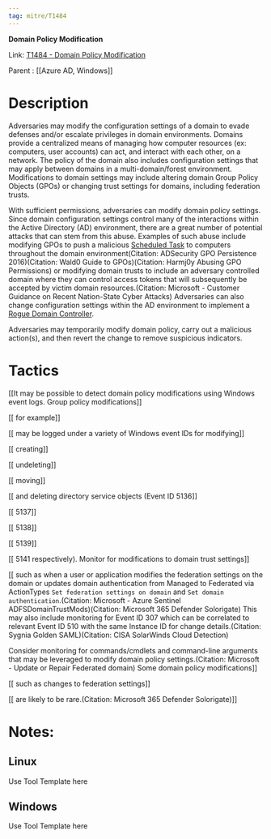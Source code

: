 ```yaml
---
tag: mitre/T1484
---
```


**Domain Policy Modification**

Link: [T1484 - Domain Policy Modification](https://attack.mitre.org/techniques/T1484)

Parent : [[Azure AD, Windows]]


# Description

Adversaries may modify the configuration settings of a domain to evade defenses and/or escalate privileges in domain environments. Domains provide a centralized means of managing how computer resources (ex: computers, user accounts) can act, and interact with each other, on a network. The policy of the domain also includes configuration settings that may apply between domains in a multi-domain/forest environment. Modifications to domain settings may include altering domain Group Policy Objects (GPOs) or changing trust settings for domains, including federation trusts.

With sufficient permissions, adversaries can modify domain policy settings. Since domain configuration settings control many of the interactions within the Active Directory (AD) environment, there are a great number of potential attacks that can stem from this abuse. Examples of such abuse include modifying GPOs to push a malicious [Scheduled Task](https://attack.mitre.org/techniques/T1053/005) to computers throughout the domain environment(Citation: ADSecurity GPO Persistence 2016)(Citation: Wald0 Guide to GPOs)(Citation: Harmj0y Abusing GPO Permissions) or modifying domain trusts to include an adversary controlled domain where they can control access tokens that will subsequently be accepted by victim domain resources.(Citation: Microsoft - Customer Guidance on Recent Nation-State Cyber Attacks) Adversaries can also change configuration settings within the AD environment to implement a [Rogue Domain Controller](https://attack.mitre.org/techniques/T1207).

Adversaries may temporarily modify domain policy, carry out a malicious action(s), and then revert the change to remove suspicious indicators.

# Tactics


[[It may be possible to detect domain policy modifications using Windows event logs. Group policy modifications]]

[[ for example]]

[[ may be logged under a variety of Windows event IDs for modifying]]

[[ creating]]

[[ undeleting]]

[[ moving]]

[[ and deleting directory service objects (Event ID 5136]]

[[ 5137]]

[[ 5138]]

[[ 5139]]

[[ 5141 respectively). Monitor for modifications to domain trust settings]]

[[ such as when a user or application modifies the federation settings on the domain or updates domain authentication from Managed to Federated via ActionTypes <code>Set federation settings on domain</code> and <code>Set domain authentication</code>.(Citation: Microsoft - Azure Sentinel ADFSDomainTrustMods)(Citation: Microsoft 365 Defender Solorigate) This may also include monitoring for Event ID 307 which can be correlated to relevant Event ID 510 with the same Instance ID for change details.(Citation: Sygnia Golden SAML)(Citation: CISA SolarWinds Cloud Detection)

Consider monitoring for commands/cmdlets and command-line arguments that may be leveraged to modify domain policy settings.(Citation: Microsoft - Update or Repair Federated domain) Some domain policy modifications]]

[[ such as changes to federation settings]]

[[ are likely to be rare.(Citation: Microsoft 365 Defender Solorigate)]]


# Notes:

## Linux

Use Tool Template here

## Windows

Use Tool Template here